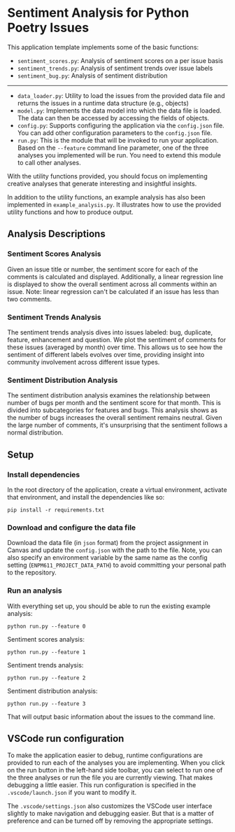 # Sentiment Analysis for Python Poetry Issues

This application template implements some of the basic functions:

- `sentiment_scores.py`: Analysis of sentiment scores on a per issue basis
- `sentiment_trends.py`: Analysis of sentiment trends over issue labels
- `sentiment_bug.py`: Analysis of sentiment distribution
<hr>

- `data_loader.py`: Utility to load the issues from the provided data file and returns the issues in a runtime data structure (e.g., objects)
- `model.py`: Implements the data model into which the data file is loaded. The data can then be accessed by accessing the fields of objects.
- `config.py`: Supports configuring the application via the `config.json` file. You can add other configuration parameters to the `config.json` file.
- `run.py`: This is the module that will be invoked to run your application. Based on the `--feature` command line parameter, one of the three analyses you implemented will be run. You need to extend this module to call other analyses.

With the utility functions provided, you should focus on implementing creative analyses that generate interesting and insightful insights.

In addition to the utility functions, an example analysis has also been implemented in `example_analysis.py`. It illustrates how to use the provided utility functions and how to produce output.

## Analysis Descriptions
### Sentiment Scores Analysis
Given an issue title or number, the sentiment score for each of the comments is calculated and displayed. Additionally, a linear regression line is displayed to show the overall sentiment across all comments within an issue. Note: linear regression can't be calculated if an issue has less than two comments.

### Sentiment Trends Analysis
The sentiment trends analysis dives into issues labeled: bug, duplicate, feature, enhancement and question. We plot the sentiment of comments for these issues (averaged by month) over time. This allows us to see how the sentiment of different labels evolves over time, providing insight into community involvement across different issue types.

### Sentiment Distribution Analysis
The sentiment distribution analysis examines the relationship between number of bugs per month and the sentiment score for that month. This is divided into subcategories for features and bugs. This analysis shows as the number of bugs increases the overall sentiment remains neutral. Given the large number of comments, it's unsurprising that the sentiment follows a normal distribution.

## Setup

### Install dependencies

In the root directory of the application, create a virtual environment, activate that environment, and install the dependencies like so:

```
pip install -r requirements.txt
```

### Download and configure the data file

Download the data file (in `json` format) from the project assignment in Canvas and update the `config.json` with the path to the file. Note, you can also specify an environment variable by the same name as the config setting (`ENPM611_PROJECT_DATA_PATH`) to avoid committing your personal path to the repository.


### Run an analysis

With everything set up, you should be able to run the existing example analysis:

```
python run.py --feature 0
```
Sentiment scores analysis:
```
python run.py --feature 1
```
Sentiment trends analysis:
```
python run.py --feature 2
```
Sentiment distribution analysis:
```
python run.py --feature 3
```


That will output basic information about the issues to the command line.


## VSCode run configuration

To make the application easier to debug, runtime configurations are provided to run each of the analyses you are implementing. When you click on the run button in the left-hand side toolbar, you can select to run one of the three analyses or run the file you are currently viewing. That makes debugging a little easier. This run configuration is specified in the `.vscode/launch.json` if you want to modify it.

The `.vscode/settings.json` also customizes the VSCode user interface slightly to make navigation and debugging easier. But that is a matter of preference and can be turned off by removing the appropriate settings.
